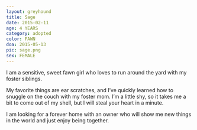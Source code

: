 ```yaml
---
layout: greyhound
title: Sage
date: 2015-02-11
age: 4 YEARS
category: adopted
color: FAWN
doa: 2015-05-13
pic: sage.png
sex: FEMALE
---
```


I am a sensitive, sweet fawn girl who loves to run around the yard with my foster siblings. 

My favorite things are ear scratches, and I’ve quickly learned how to snuggle on the couch with my foster mom. I’m a little shy, so it takes me a bit to come out of my shell, but I will steal your heart in a minute. 

I am looking for a forever home with an owner who will show me new things in the world and just enjoy being together. 